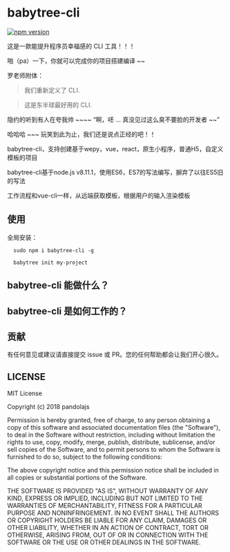 # babytree-cli

[![npm version](https://badge.fury.io/js/babytree-cli.svg)](https://badge.fury.io/js/babytree-cli)  

这是一款能提升程序员幸福感的 CLI 工具！！！ 

啪（pa）一下，你就可以完成你的项目搭建编译 ~~  

罗老师附体：  

> 我们重新定义了 CLI.  

> 这是东半球最好用的 CLI.  

隐约的听到有人在夸我帅 ~~~~ “啊，呸 ... 真没见过这么臭不要脸的开发者 ~~”  

哈哈哈 ~~~ 玩笑到此为止，我们还是说点正经的吧！！  

babytree-cli，支持创建基于wepy，vue，react，原生小程序，普通H5，自定义模板的项目  

babytree-cli基于node.js v8.11.1，使用ES6，ES7的写法编写，摒弃了以往ES5旧的写法  

工作流程和vue-cli一样，从远端获取模板，根据用户的输入渲染模板  

## 使用

全局安装：  

```
  sudo npm i babytree-cli -g     

  babytree init my-project
```

## babytree-cli 能做什么？

## babytree-cli 是如何工作的？

## 贡献

有任何意见或建议请直接提交 issue 或 PR。您的任何帮助都会让我们开心很久。  

## LICENSE

MIT License

Copyright (c) 2018 pandolajs

Permission is hereby granted, free of charge, to any person obtaining a copy
of this software and associated documentation files (the "Software"), to deal
in the Software without restriction, including without limitation the rights
to use, copy, modify, merge, publish, distribute, sublicense, and/or sell
copies of the Software, and to permit persons to whom the Software is
furnished to do so, subject to the following conditions:

The above copyright notice and this permission notice shall be included in all
copies or substantial portions of the Software.

THE SOFTWARE IS PROVIDED "AS IS", WITHOUT WARRANTY OF ANY KIND, EXPRESS OR
IMPLIED, INCLUDING BUT NOT LIMITED TO THE WARRANTIES OF MERCHANTABILITY,
FITNESS FOR A PARTICULAR PURPOSE AND NONINFRINGEMENT. IN NO EVENT SHALL THE
AUTHORS OR COPYRIGHT HOLDERS BE LIABLE FOR ANY CLAIM, DAMAGES OR OTHER
LIABILITY, WHETHER IN AN ACTION OF CONTRACT, TORT OR OTHERWISE, ARISING FROM,
OUT OF OR IN CONNECTION WITH THE SOFTWARE OR THE USE OR OTHER DEALINGS IN THE
SOFTWARE.